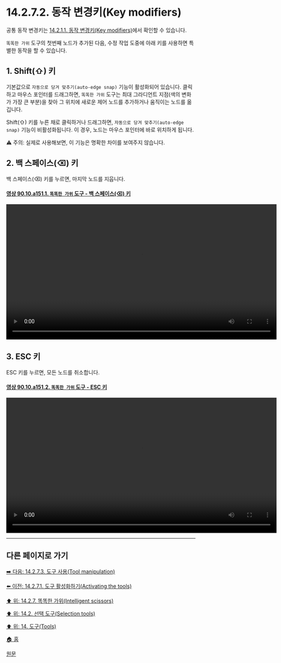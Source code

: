 # 14.2.7.2. 동작 변경키(Key modifiers)
공통 동작 변경키는 [14.2.1.1. 동작 변경키(Key modifiers)](./14-02-01-01-key_modifiers.md)에서 확인할 수 있습니다.

`똑똑한 가위` 도구의 첫번째 노드가 추가된 다음, 수정 작업 도중에 아래 키를 사용하면 특별한 동작을 할 수 있습니다.

## 1. Shift(⇧) 키
기본값으로 `자동으로 당겨 맞추기(auto-edge snap)` 기능이 활성화되어 있습니다. 클릭하고 마우스 포인터를 드래그하면, `똑똑한 가위` 도구는 최대 그라디언트 지점(색의 변화가 가장 큰 부분)을 찾아 그 위치에 새로운 제어 노드를 추가하거나 움직이는 노드를 옮깁니다.

Shift(⇧) 키를 누른 채로 클릭하거나 드래그하면, `자동으로 당겨 맞추기(auto-edge snap)` 기능이 비활성화됩니다. 이 경우, 노드는 마우스 포인터에 바로 위치하게 됩니다.

⚠️ 주의: 실제로 사용해보면, 이 기능은 명확한 차이를 보여주지 않습니다.

## 2. 백 스페이스(⌫) 키
백 스페이스(⌫) 키를 누르면, 마지막 노드를 지웁니다.

<a id="90-10-a151-01"></a>

#### [영상 90.10.a151.1. `똑똑한 가위` 도구 - 백 스페이스(⌫) 키](./90-10-00-keyboard_shortcut.md#90-10-a151-01)
<video controls="controls" width="720" src="https://github.com/wonder13662/gimp/assets/15767104/a4a2ca03-8f44-46a4-884a-50de09e25de7"></video>

## 3. ESC 키
ESC 키를 누르면, 모든 노드를 취소합니다.

<a id="90-10-a151-02"></a>

#### [영상 90.10.a151.2. `똑똑한 가위` 도구 - ESC 키](./90-10-00-keyboard_shortcut.md#90-10-a151-02)
<video controls="controls" width="720" src="https://github.com/wonder13662/gimp/assets/15767104/12d9528e-9b23-49c9-91f3-2bd0e6631c81"></video>

***

## 다른 페이지로 가기

[➡️ 다음: 14.2.7.3. 도구 사용(Tool manipulation)](./14-02-07-03-tool_manipulation.md)

[⬅️ 이전: 14.2.7.1. 도구 활성화하기(Activating the tools)](./14-02-07-01-activating_the_tool.md)

[⬆️ 위: 14.2.7. 똑똑한 가위(Intelligent scissors)](./14-02-07-00-intelligent-scissors.md)

[⬆️ 위: 14.2. 선택 도구(Selection tools)](./14-02-00-selection-tools.md)

[⬆️ 위: 14. 도구(Tools)](./14-00-tools.md)

[🏠 홈](./00-home.md)

[원문](https://docs.gimp.org/2.10/ko/gimp-tool-iscissors.html#idm11439)